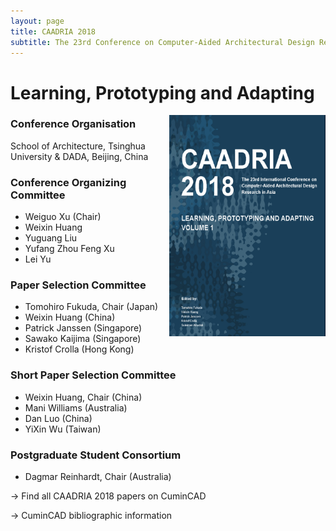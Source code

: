 ```yaml
---
layout: page
title: CAADRIA 2018
subtitle: The 23rd Conference on Computer-Aided Architectural Design Research in Asia. 17-19 May, 2018. Beijing, China.
---
```


# Learning, Prototyping and Adapting

<img src="./caadria_cover_2018.jpg" width="250" align="right" />

### Conference Organisation
School of Architecture, Tsinghua University & DADA, Beijing, China

### Conference Organizing Committee
* Weiguo Xu (Chair)
* Weixin Huang
* Yuguang Liu
* Yufang Zhou Feng Xu
* Lei Yu

### Paper Selection Committee
* Tomohiro Fukuda, Chair (Japan)
* Weixin Huang (China)
* Patrick Janssen (Singapore)
* Sawako Kaijima (Singapore)
* Kristof Crolla (Hong Kong)

### Short Paper Selection Committee
* Weixin Huang, Chair (China)
* Mani Williams (Australia)
* Dan Luo (China)
* YiXin Wu (Taiwan)

### Postgraduate Student Consortium
* Dagmar Reinhardt, Chair (Australia)

&rarr; Find all CAADRIA 2018 papers on CuminCAD

&rarr; CuminCAD bibliographic information
